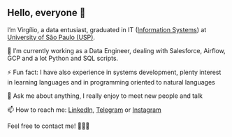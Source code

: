 ## Hello, everyone 👋

I’m Virgílio, a data entusiast, graduated in IT ([Information Systems](https://uspdigital.usp.br/jupiterweb/listarGradeCurricular?codcg=86&codcur=86200&codhab=204&tipo=N)) at [University of São Paulo (USP)](https://www5.usp.br).

🔭 I’m currently working as a Data Engineer, dealing with Salesforce, Airflow, GCP and a lot Python and SQL scripts. 

⚡ Fun fact: I have also experience in systems development, plenty interest in learning languages and in programming oriented to natural languages

💬 Ask me about anything, I really enjoy to meet new people and talk

📫 How to reach me: [LinkedIn](https://linkedin.com/in/virgilio-fernandes), [Telegram](https://t.me/vafjr87) or [Instagram](https://instagram.com/vafjr87) 

Feel free to contact me! 👨🏽‍💻

<!--
**vafjr87/vafjr87** is a ✨ _special_ ✨ repository because its `README.md` (this file) appears on your GitHub profile.

Here are some ideas to get you started:
- 👯 I’m looking to collaborate on ...
- 🤔 I’m looking for help with ...
- 😄 Pronouns: ...
-->

